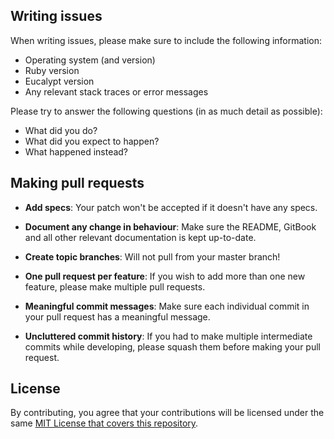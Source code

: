 ## Writing issues

When writing issues, please make sure to include the following information:

- Operating system (and version)
- Ruby version
- Eucalypt version
- Any relevant stack traces or error messages

Please try to answer the following questions (in as much detail as possible):

- What did you do?
- What did you expect to happen?
- What happened instead?

## Making pull requests

- **Add specs**: Your patch won't be accepted if it doesn't have any specs.

- **Document any change in behaviour**: Make sure the README, GitBook and all other
  relevant documentation is kept up-to-date.

- **Create topic branches**: Will not pull from your master branch!

- **One pull request per feature**: If you wish to add more than one new feature, please make multiple pull requests.

- **Meaningful commit messages**: Make sure each individual commit in your pull
  request has a meaningful message.

- **Uncluttered commit history**: If you had to make multiple intermediate commits while
  developing, please squash them before making your pull request.

## License

By contributing, you agree that your contributions will be licensed under the same [MIT License that covers this repository](/LICENSE).